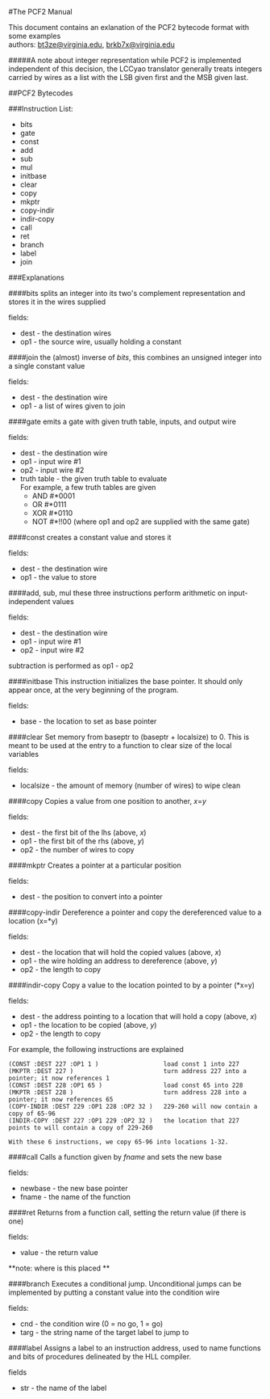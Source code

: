 #The PCF2 Manual

This document contains an exlanation of the PCF2 bytecode format with some examples  
authors: bt3ze@virginia.edu, brkb7x@virginia.edu

#####A note about integer representation
while PCF2 is implemented independent of this decision, the LCCyao translator generally treats integers carried by wires as a list with the LSB given first and the MSB given last.

##PCF2 Bytecodes
 
###Instruction List:
 *  bits
 *  gate
 *  const
 *  add 
 *  sub 
 *  mul 
 *  initbase 
 *  clear
 *  copy 
 *  mkptr 
 *  copy-indir 
 *  indir-copy
 *  call
 *  ret
 *  branch
 *  label 
 *  join


###Explanations

####bits
splits an integer into its two's complement representation and stores it in the wires supplied

fields:

* dest -  the destination wires
* op1 - the source wire, usually holding a constant

####join
the (almost) inverse of _bits_, this combines an unsigned integer into a single constant value

fields:

* dest - the destination wire
* op1 - a list of wires given to join

####gate
emits a gate with given truth table, inputs, and output wire

fields:

 * dest - the destination wire
 * op1 - input wire #1
 * op2 - input wire #2
 * truth table - the given truth table to evaluate  
   For example, a few truth tables are given
     * AND #\*0001
     * OR #\*0111
     * XOR #\*0110
     * NOT #\*!!00 (where op1 and op2 are supplied with the same gate)

####const
creates a constant value and stores it

fields:

 * dest - the destination wire
 * op1 - the value to store

####add, sub, mul
these three instructions perform arithmetic on input-independent values

fields:

 * dest - the destination wire
 * op1 - input wire #1
 * op2 - input wire #2

subtraction is performed as op1 - op2

####initbase
This instruction initializes the base pointer. It should only appear once, at the very beginning of the program.

fields:

* base - the location to set as base pointer

####clear
Set memory from baseptr to (baseptr + localsize) to 0. This is meant to be used at the entry to a function to clear size of the local variables

fields:

 * localsize - the amount of memory (number of wires) to wipe clean

####copy
Copies a value from one position to another, _x_=_y_

fields:

* dest - the first bit of the lhs (above, _x_)
* op1 - the first bit of the rhs (above, _y_)
* op2 - the number of wires to copy

####mkptr
Creates a pointer at a particular position

fields:

* dest - the position to convert into a pointer

####copy-indir 
Dereference a pointer and copy the dereferenced value to a location (x=*y)

fields:

 * dest - the location that will hold the copied values (above, _x_)
 * op1 - the wire holding an address to dereference (above, _y_)
 * op2 - the length to copy


####indir-copy 
Copy a value to the location pointed to by a pointer (*x=y)

fields:

 * dest - the address pointing to a location that will hold a copy (above, _x_)
 * op1 - the location to be copied (above, _y_)
 * op2 - the length to copy

For example, the following instructions are explained

    (CONST :DEST 227 :OP1 1 )                  load const 1 into 227
    (MKPTR :DEST 227 )                         turn address 227 into a pointer; it now references 1
    (CONST :DEST 228 :OP1 65 )                 load const 65 into 228
    (MKPTR :DEST 228 )                         turn address 228 into a pointer; it now references 65
    (COPY-INDIR :DEST 229 :OP1 228 :OP2 32 )   229-260 will now contain a copy of 65-96
    (INDIR-COPY :DEST 227 :OP1 229 :OP2 32 )   the location that 227 points to will contain a copy of 229-260

    With these 6 instructions, we copy 65-96 into locations 1-32.

####call
Calls a function given by _fname_ and sets the new base

fields:

* newbase - the new base pointer
* fname - the name of the function

####ret
Returns from a function call, setting the return value (if there is one)

fields:

 * value - the return value

**note: where is this placed **

####branch
Executes a conditional jump. Unconditional jumps can be implemented by putting a constant value into the condition wire

fields:

* cnd - the condition wire (0 = no go, 1 = go)
* targ - the string name of the target label to jump to

####label 
Assigns a label to an instruction address, used to name functions and bits of procedures delineated by the HLL compiler.

fields

* str - the name of the label
